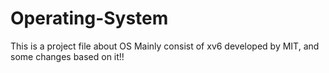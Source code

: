 Operating-System
================

This is a project file about OS
Mainly consist of xv6 developed by MIT, and some changes based on it!!
